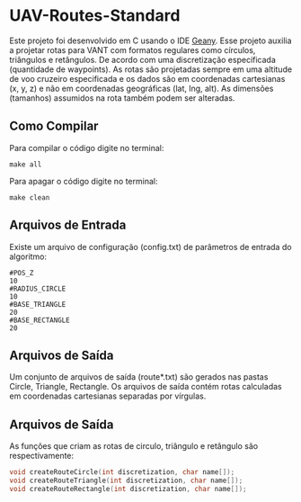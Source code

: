 # UAV-Routes-Standard
 
Este projeto foi desenvolvido em C usando o IDE [Geany](https://www.geany.org/). 
Esse projeto auxilia a projetar rotas para VANT com formatos regulares como círculos, triângulos e retângulos. 
De acordo com uma discretização especificada (quantidade de waypoints). 
As rotas são projetadas sempre em uma altitude de voo cruzeiro especificada e os dados são em coordenadas cartesianas (x, y, z) e não em coordenadas geográficas (lat, lng, alt). 
As dimensões (tamanhos) assumidos na rota também podem ser alteradas. 

## Como Compilar

Para compilar o código digite no terminal: 

```
make all
```

Para apagar o código digite no terminal:

```
make clean
```

## Arquivos de Entrada

Existe um arquivo de configuração (config.txt) de parâmetros de entrada do algoritmo:

```
#POS_Z
10
#RADIUS_CIRCLE
10
#BASE_TRIANGLE
20
#BASE_RECTANGLE
20
``` 

## Arquivos de Saída

Um conjunto de arquivos de saída (route*.txt) são gerados nas pastas Circle, Triangle, Rectangle.
Os arquivos de saída contém rotas calculadas em coordenadas cartesianas separadas por vírgulas.

## Arquivos de Saída

As funções que criam as rotas de circulo, triângulo e retângulo são respectivamente: 

```c
void createRouteCircle(int discretization, char name[]);
void createRouteTriangle(int discretization, char name[]);
void createRouteRectangle(int discretization, char name[]);
``` 
